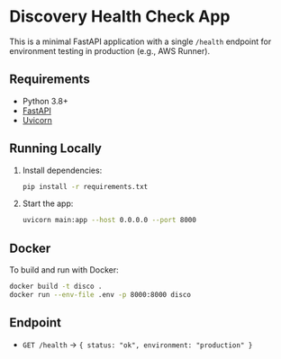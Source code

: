 # Discovery Health Check App

This is a minimal FastAPI application with a single `/health` endpoint for environment testing in production (e.g., AWS Runner).

## Requirements
- Python 3.8+
- [FastAPI](https://fastapi.tiangolo.com/)
- [Uvicorn](https://www.uvicorn.org/)

## Running Locally

1. Install dependencies:
   ```bash
   pip install -r requirements.txt
   ```
2. Start the app:
   ```bash
   uvicorn main:app --host 0.0.0.0 --port 8000
   ```

## Docker

To build and run with Docker:

```bash
docker build -t disco .
docker run --env-file .env -p 8000:8000 disco
```

## Endpoint
- `GET /health` → `{ status: "ok", environment: "production" }` 